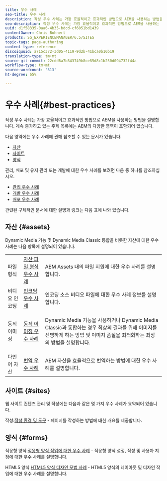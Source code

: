 ```yaml
---
title: 우수 사례
seo-title: 우수 사례
description: 작성 우수 사례는 가장 효율적이고 효과적인 방법으로 AEM을 사용하는 방법을 설명합니다. 계속 증가하고 있는 주제 목록에는 AEM의 다양한 영역이 포함되어 있습니다.
seo-description: 작성 우수 사례는 가장 효율적이고 효과적인 방법으로 AEM을 사용하는 방법을 설명합니다. 계속 증가하고 있는 주제 목록에는 AEM의 다양한 영역이 포함되어 있습니다.
uuid: d1f58335-0aa6-4b35-bdcd-cf6051bd1439
contentOwner: Chris Bohnert
products: SG_EXPERIENCEMANAGER/6.5/SITES
topic-tags: page-authoring
content-type: reference
discoiquuid: a715c372-3d05-4119-9d2b-41bca0b16b19
translation-type: tm+mt
source-git-commit: 22cdd6a7b343749b8ce85d8c1b230d094732f44a
workflow-type: tm+mt
source-wordcount: '313'
ht-degree: 65%

---
```



# 우수 사례{#best-practices}

작성 우수 사례는 가장 효율적이고 효과적인 방법으로 AEM을 사용하는 방법을 설명합니다. 계속 증가하고 있는 주제 목록에는 AEM의 다양한 영역이 포함되어 있습니다.

다음 영역에는 우수 사례에 관해 참조할 수 있는 문서가 있습니다.

* [자산](#assets)
* [사이트](#sites)
* [양식](#forms)

관리, 배포 및 유지 관리 또는 개발에 대한 우수 사례를 보려면 다음 중 하나를 참조하십시오.

* [관리 우수 사례](/help/sites-administering/administer-best-practices.md)
* [개발 우수 사례](/help/sites-developing/best-practices.md)
* [배포 우수 사례](/help/sites-deploying/best-practices.md)

관련된 구체적인 문서에 대한 설명과 링크는 다음 표에 나와 있습니다.

## 자산 {#assets}

Dynamic Media 기능 및 Dynamic Media Classic 통합을 비롯한 자산에 대한 우수 사례는 다음 항목에 설명되어 있습니다.

<table>
 <tbody>
  <tr>
   <td>파일 형식</td>
   <td><a href="/help/assets/assets-file-format-best-practices.md">자산 파일 형식 우수 사례</a></td>
   <td>AEM Assets 내의 파일 지원에 대한 우수 사례를 설명합니다.</td>
  </tr>
  <tr>
   <td>비디오 인코딩</td>
   <td><a href="/help/assets/video.md#best-practices-for-encoding-videos">인코딩 우수 사례</a></td>
   <td>인코딩 소스 비디오 파일에 대한 우수 사례 정보를 설명합니다.</td>
  </tr>
  <tr>
   <td>동적 이미징</td>
   <td><a href="/help/assets/best-practices-for-optimizing-the-quality-of-your-images.md">동적 이미징 우수 사례</a></td>
   <td><p>Dynamic Media 기능을 사용하거나 Dynamic Media Classic과 통합하는 경우 최상의 결과를 위해 이미지를 선명하게 하는 방법 및 이미지 품질을 최적화하는 최상의 방법을 설명합니다. </p> </td>
  </tr>
  <tr>
   <td>다언어 자산</td>
   <td><a href="/help/assets/best-practices-for-translating-assets-efficiently.md">번역 우수 사례</a></td>
   <td>AEM 자산을 효율적으로 번역하는 방법에 대한 우수 사례를 설명합니다.</td>
  </tr>
 </tbody>
</table>

## 사이트 {#sites}

웹 사이트 컨텐츠 관리 및 작성에는 다음과 같은 몇 가지 우수 사례가 요약되어 있습니다.

작성:[작성 환경 및 도구](/help/sites-classic-ui-authoring/classic-page-author-env-tools.md) - 페이지를 작성하는 방법에 대한 개요를 제공합니다.

## 양식 {#forms}

적응형 양식:[적응형 양식 작업에 대한 우수 사례](/help/forms/using/adaptive-forms-best-practices.md) - 적응형 양식 설정, 작성 및 사용자 지정에 대한 우수 사례를 설명합니다.

HTML5 양식:[HTML5 양식 디자인 모범 사례](/help/forms/using/best-practices-for-html5-forms.md) - HTML5 양식의 레이아웃 및 디자인 작업에 대한 우수 사례를 설명합니다.
